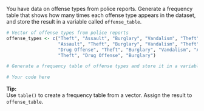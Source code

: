 You have data on offense types from police reports. Generate a frequency table that shows how many times each offense type appears in the dataset, and store the result in a variable called `offense_table`.

```R
# Vector of offense types from police reports
offense_types <- c("Theft", "Assault", "Burglary", "Vandalism", "Theft", "Theft", 
                   "Assault", "Theft", "Burglary", "Vandalism", "Theft", "Assault", 
                   "Drug Offense", "Theft", "Burglary", "Vandalism", "Assault", 
                   "Theft", "Drug Offense", "Burglary")

# Generate a frequency table of offense types and store it in a variable called 'offense_table'

# Your code here

```

**Tip:**  
Use `table()` to create a frequency table from a vector. Assign the result to `offense_table`.